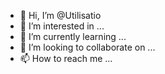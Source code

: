 - 👋 Hi, I’m @Utilisatio
- 👀 I’m interested in ...
- 🌱 I’m currently learning ...
- 💞️ I’m looking to collaborate on ...
- 📫 How to reach me ...

<!---
Utilisatio/Utilisatio is a ✨ special ✨ repository because its `README.md` (this file) appears on your GitHub profile.
You can click the Preview link to take a look at your changes.
--->
